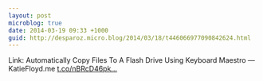 ```yaml
---
layout: post
microblog: true
date: 2014-03-19 09:33 +1000
guid: http://desparoz.micro.blog/2014/03/18/t446066977090842624.html
---
```

Link: Automatically Copy Files To A Flash Drive Using Keyboard Maestro — KatieFloyd.me [t.co/nBRcD46pk...](http://t.co/nBRcD46pkV)
